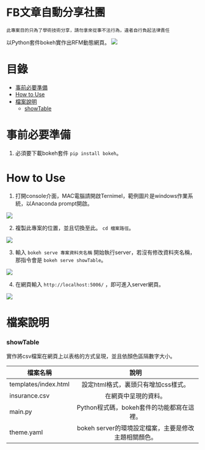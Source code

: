 FB文章自動分享社團
=========

`此專案目的只為了學術技術分享，請勿拿來從事不法行為，違者自行負起法律責任`

以Python套件bokeh實作出RFM動態網頁。
<img src="https://imgur.com/undefined.png"/>

目錄
=================
* [事前必要準備](#事前必要準備)
* [How to Use](#HowtoUse)
* [檔案說明](#檔案說明)
    * [showTable](#showTable)
   
 
事前必要準備
=================
1. 必須要下載bokeh套件 `pip install bokeh`。

How to Use
=================
1. 打開console介面，MAC電腦請開啟Ternimel，範例圖片是windows作業系統，以Anaconda prompt開啟。
<img src="https://imgur.com/Bib3wFr.png"/>

2. 複製此專案的位置，並且切換至此。 `cd 檔案路徑`。
<img src="https://imgur.com/4EwcRcs.png"/>

3. 輸入 `bokeh serve 專案資料夾名稱` 開始執行server，若沒有修改資料夾名稱，那指令會是 `bokeh serve showTable`。
<img src="https://imgur.com/zHpOJ3X.png"/>

4. 在網頁輸入 `http://localhost:5006/` ，即可進入server網頁。
<img src="https://imgur.com/AIZtbQ2.png"/>

檔案說明
=================

### showTable
實作將csv檔案在網頁上以表格的方式呈現，並且依顏色區隔數字大小。

| 檔案名稱      | 說明     |
| ---------- | :-----------:  |
| templates/index.html     | 設定html格式，裏頭只有增加css樣式。     |
| insurance.csv     | 在網頁中呈現的資料。     |
| main.py     | Python程式碼，bokeh套件的功能都寫在這裡。     |
| theme.yaml     | bokeh server的環境設定檔案，主要是修改主題相關顏色。     |
